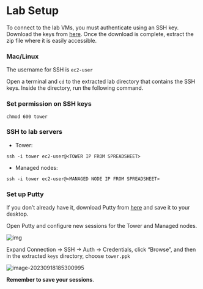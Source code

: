# Lab Setup 
To connect to the lab VMs, you must authenticate using an SSH key. Download the keys from [here](https://we.tl/t-s5RDU3p0lZ). Once the download is complete, extract the zip file where it is easily accessible.

### Mac/Linux

The username for SSH is 
`ec2-user`

Open a terminal and `cd` to the extracted lab directory that contains the SSH keys. Inside the directory, run the following command.

### Set permission on SSH keys

```
chmod 600 tower 
```



### SSH to lab servers

* Tower: 

```
ssh -i tower ec2-user@<TOWER IP FROM SPREADSHEET> 
```

* Managed nodes: 

```
ssh -i tower ec2-user@<MANAGED NODE IP FROM SPREADSHEET> 
```

### Set up Putty

If you don’t already have it, download Putty from [here](https://the.earth.li/~sgtatham/putty/latest/w64/putty.exe) and save it to your desktop.

Open Putty and configure new sessions for the Tower and Managed nodes.

![img](https://jruels.github.io/openshift-admin/labs/openshift-deploy/images/putty-session.png)

Expand Connection -> SSH -> Auth -> Credentials, click “Browse”, and then in the extracted `keys` directory, choose `tower.ppk` 

![image-20230918185300995](https://jruels.github.io/openshift-admin/labs/openshift-deploy/images/putty-auth.png)

**Remember to save your sessions**.
